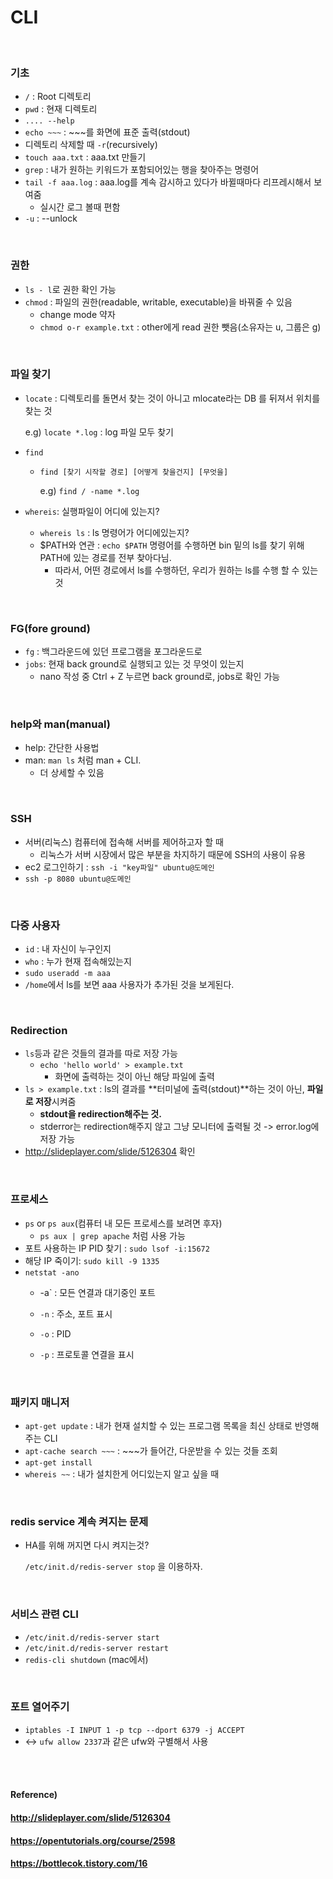# CLI

<br>

### 기초

* `/` : Root 디렉토리
* `pwd` : 현재 디렉토리
* `.... --help` 
* `echo ~~~` : ~~~를 화면에 표준 출력(stdout)
* 디렉토리 삭제할 때 `-r`(recursively)
* `touch aaa.txt` : aaa.txt 만들기
* `grep` : 내가 원하는 키워드가 포함되어있는 행을 찾아주는 명령어
* `tail -f aaa.log` : aaa.log를 계속 감시하고 있다가 바뀔때마다 리프레시해서 보여줌
  * 실시간 로그 볼때 편함
* `-u` : --unlock

<br>

### 권한

* `ls - l`로 권한 확인 가능
* `chmod` : 파일의 권한(readable, writable, executable)을 바꿔줄 수 있음
  * change mode 약자
  * `chmod o-r example.txt` : other에게 read 권한 뺏음(소유자는 u, 그룹은 g)

<br>

### 파일 찾기

* `locate` : 디렉토리를 돌면서 찾는 것이 아니고 mlocate라는 DB 를 뒤져서 위치를 찾는 것

  e.g) `locate *.log` : log 파일 모두 찾기

* `find`

  * `find [찾기 시작할 경로] [어떻게 찾을건지] [무엇을]`

    e.g) `find / -name *.log` 

* `whereis`: 실행파일이 어디에 있는지?
  * `whereis ls` : ls 명령어가 어디에있는지?
  * $PATH와 연관 : `echo $PATH` 명령어를 수행하면 bin 밑의 ls를 찾기 위해 PATH에 있는 경로를 전부 찾아다님.
    * 따라서, 어떤 경로에서 ls를 수행하던, 우리가 원하는 ls를 수행 할 수 있는 것

<br>

### FG(fore ground)

* `fg` : 백그라운드에 있던 프로그램을 포그라운드로
* `jobs`:  현재 back ground로 실행되고 있는 것 무엇이 있는지
  * nano 작성 중 Ctrl + Z 누르면 back ground로, jobs로 확인 가능

<br>

### help와 man(manual)

* help: 간단한 사용법
* man: `man ls` 처럼 man + CLI.
  * 더 상세할 수 있음

<br>

### SSH

* 서버(리눅스) 컴퓨터에 접속해 서버를 제어하고자 할 때
  * 리눅스가 서버 시장에서 많은 부분을 차지하기 때문에 SSH의 사용이 유용
* ec2 로그인하기 : `ssh -i "key파일" ubuntu@도메인`
* `ssh -p 8080 ubuntu@도메인`

<br>

### 다중 사용자

* `id` : 내 자신이 누구인지
* `who` : 누가 현재 접속해있는지
*  `sudo useradd -m aaa`
  * `/home`에서 ls를 보면 aaa 사용자가 추가된 것을 보게된다.

<br>

### Redirection

* `ls`등과 같은 것들의 결과를 따로 저장 가능
  * `echo 'hello world' > example.txt`
    * 화면에 출력하는 것이 아닌 해당 파일에 출력
* `ls > example.txt` : ls의 결과를 **터미널에 출력(stdout)**하는 것이 아닌, **파일로 저장**시켜줌
  * **stdout을 redirection해주는 것.**
  * stderror는 redirection해주지 않고 그냥 모니터에 출력될 것 -> error.log에 저장 가능
* http://slideplayer.com/slide/5126304 확인

<br>

### 프로세스

* `ps` or `ps aux`(컴퓨터 내 모든 프로세스를 보려면 후자)
  * `ps aux | grep apache` 처럼 사용 가능
* 포트 사용하는 IP PID 찾기 : `sudo lsof -i:15672`
* 해당 IP 죽이기: `sudo kill -9 1335`
* `netstat -ano`
  * -a` : 모든 연결과 대기중인 포트

  * `-n` : 주소, 포트 표시
  * `-o` : PID
  * `-p` : 프로토콜 연결을 표시

<br>

### 패키지 매니저

* `apt-get update` : 내가 현재 설치할 수 있는 프로그램 목록을 최신 상태로 반영해주는 CLI
* `apt-cache search ~~~` : ~~~가 들어간, 다운받을 수 있는 것들 조회
* `apt-get install`
* `whereis ~~` : 내가 설치한게 어디있는지 알고 싶을 때

<br>

### redis service 계속 켜지는 문제

* HA를 위해 꺼지면 다시 켜지는것?

  `/etc/init.d/redis-server stop` 을 이용하자.

<br>

### 서비스 관련 CLI

* `/etc/init.d/redis-server start`
* `/etc/init.d/redis-server restart`
* `redis-cli shutdown` (mac에서)

<br>

### 포트 열어주기

* `iptables -I INPUT 1 -p tcp --dport 6379 -j ACCEPT`
* <-> `ufw allow 2337`과 같은 ufw와 구별해서 사용

<br>

<br>

#### Reference)

#### http://slideplayer.com/slide/5126304

#### https://opentutorials.org/course/2598

#### https://bottlecok.tistory.com/16
